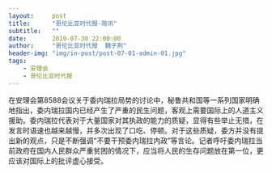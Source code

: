 ```yaml
---
layout:     post
title:      "哥伦比亚时代报-简讯"
subtitle:   ""
date:       2019-07-30 22:00:00
author:     "哥伦比亚时代报  魏子荆"
header-img: "img/in-post/post-07-01-admin-01.jpg"
tags:
    - 安理会
    - 哥伦比亚时代报
---
```


在安理会第8588会议关于委内瑞拉局势的讨论中，秘鲁共和国等一系列国家明确地指出，委内瑞拉国内已经产生了严重的民生问题，客观上需要国际上的人道主义援助。委内瑞拉代表对于大量国家对其执政的能力的质疑，显得有些举止无措，在发言时语速也越来越慢，并多次出现了口吃、停顿。对于这些质疑，委方并没有提出新的观点，只是不断强调“不要干预委内瑞拉内政”等言论。记者呼吁委内瑞拉当前政府在国内人民群众严重贫困的情况下，应当将人民的生存问题放在第一位，更应该对国际上的批评虚心接受。
